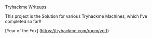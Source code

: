 Tryhackme Writeups

This project is the Solution for various Tryhackme Machines, which I've completed so far!!


[Year of the Fox] (https://tryhackme.com/room/yotf)
